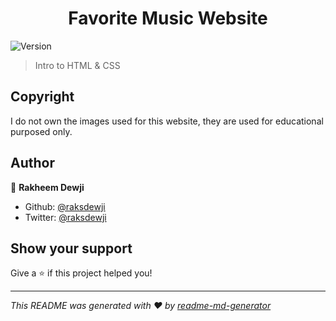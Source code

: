<h1 align="center">Favorite Music Website </h1>
<p>
  <img alt="Version" src="https://img.shields.io/badge/version-1.0-blue.svg?cacheSeconds=2592000" />
</p>

> Intro to HTML & CSS

## Copyright

I do not own the images used for this website, they are used for educational purposed only.

## Author

👤 **Rakheem Dewji**

- Github: [@raksdewji](https://github.com/raksdewji)
- Twitter: [@raksdewji](https://twitter.com/raksdewji)

## Show your support

Give a ⭐️ if this project helped you!

---

_This README was generated with ❤️ by [readme-md-generator](https://github.com/kefranabg/readme-md-generator)_
